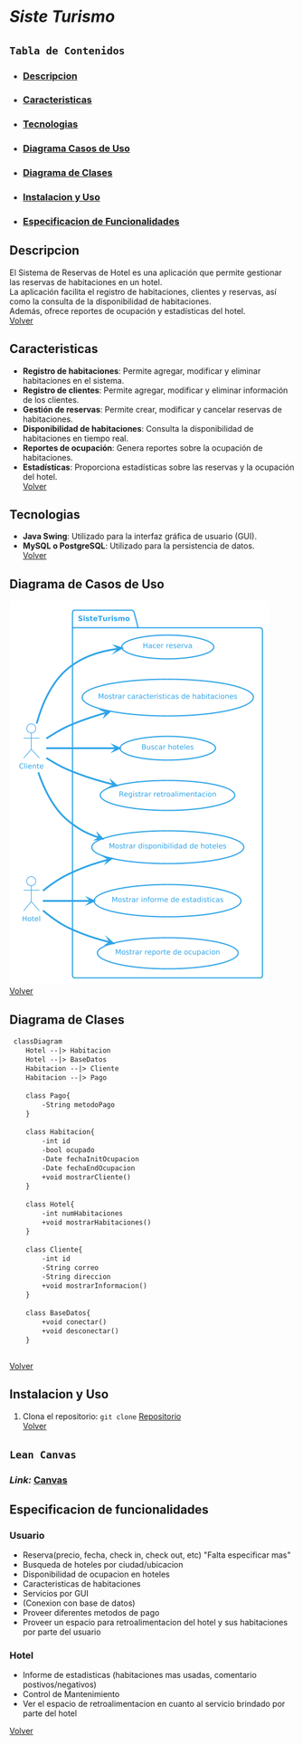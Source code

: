 # *Siste Turismo*

<!-- fis_2024_g1 -->

## `Tabla de Contenidos`
- ### [Descripcion](#descripcion "Ir a Descripcion")
- ### [Caracteristicas](#caracteristicas "Ir a Caracteristicas")
- ### [Tecnologias](#tecnologias "Ir a Tecnologias")
- ### [Diagrama Casos de Uso](#diagrama-de-casos-de-uso "Ir a Diagrama Casos de Uso")
- ### [Diagrama de Clases](#diagrama-de-clases "Ir a Diagrama de Clases")
- ### [Instalacion y Uso](#instalacion-y-uso "Ir a Instalacion y Uso")
- ### [Especificacion de Funcionalidades](#especificacion-de-funcionalidades "Ir a Especificacion de Funcionalidades")

## Descripcion
El Sistema de Reservas de Hotel es una aplicación que permite gestionar las reservas de habitaciones en un hotel.  
La aplicación facilita el registro de habitaciones, clientes y reservas, así como la consulta de la disponibilidad de habitaciones.  
Además, ofrece reportes de ocupación y estadísticas del hotel.  
[Volver](#tabla-de-contenidos "Regresar a tabla de contenidos")

## Caracteristicas
- **Registro de habitaciones**: Permite agregar, modificar y eliminar habitaciones en el sistema.
- **Registro de clientes**: Permite agregar, modificar y eliminar información de los clientes.
- **Gestión de reservas**: Permite crear, modificar y cancelar reservas de habitaciones.
- **Disponibilidad de habitaciones**: Consulta la disponibilidad de habitaciones en tiempo real.
- **Reportes de ocupación**: Genera reportes sobre la ocupación de habitaciones.
- **Estadísticas**: Proporciona estadísticas sobre las reservas y la ocupación del hotel.  
[Volver](#tabla-de-contenidos "Regresar a tabla de contenidos")

## Tecnologias
- **Java Swing**: Utilizado para la interfaz gráfica de usuario (GUI).
- **MySQL o PostgreSQL**: Utilizado para la persistencia de datos.  
[Volver](#tabla-de-contenidos "Regresar a tabla de contenidos")

## Diagrama de Casos de Uso
![Diagrama Casos de Uso](https://github.com/ErickSalazar07/Web/blob/main/pictures/userCase.png?raw=true)  
[Volver](#tabla-de-contenidos "Regresar a tabla de contenidos")

## Diagrama de Clases

```mermaid
 classDiagram
    Hotel --|> Habitacion
    Hotel --|> BaseDatos
    Habitacion --|> Cliente
    Habitacion --|> Pago 

    class Pago{
        -String metodoPago
    }

    class Habitacion{
        -int id
        -bool ocupado
        -Date fechaInitOcupacion
        -Date fechaEndOcupacion
        +void mostrarCliente()
    }
    
    class Hotel{
        -int numHabitaciones
        +void mostrarHabitaciones()
    }

    class Cliente{
        -int id
        -String correo
        -String direccion
        +void mostrarInformacion()
    }  

    class BaseDatos{
        +void conectar()
        +void desconectar()
    }
    
```  
[Volver](#tabla-de-contenidos "Regresar a tabla de contenidos")

## Instalacion y Uso
1. Clona el repositorio: `git clone` [Repositorio](https://github.com/puj-course/fis_2024_g1.git)  
[Volver](#tabla-de-contenidos "Regresar a tabla de contenidos")

## `Lean Canvas`  
### ***Link:*** [Canvas](https://www.canva.com/design/DAGL5-BW-tM/t6wcoT0ZNaTMHwAL7HTbfA/edit?utm_content=DAGL5-BW-tM&utm_campaign=designshare&utm_medium=link2&utm_source=sharebutton) 

## Especificacion de funcionalidades


### Usuario
* Reserva(precio, fecha, check in, check out, etc) "Falta especificar mas"
* Busqueda de hoteles por ciudad/ubicacion
* Disponibilidad de ocupacion en hoteles
* Caracteristicas de habitaciones
* Servicios por GUI
* (Conexion con base de datos)
* Proveer diferentes metodos de pago
* Proveer un espacio para retroalimentacion del hotel y sus habitaciones por parte del usuario

### Hotel
* Informe de estadisticas (habitaciones mas usadas, comentario postivos/negativos)  
* Control de Mantenimiento
* Ver el espacio de retroalimentacion en cuanto al servicio brindado por parte del hotel

[Volver](#tabla-de-contenidos "Regresar a tabla de contenidos")
